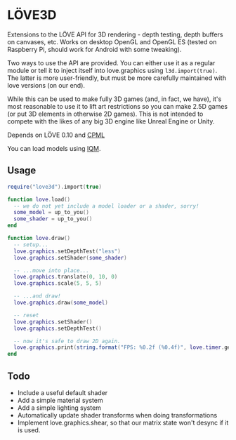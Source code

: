 # LÖVE3D

Extensions to the LÖVE API for 3D rendering - depth testing, depth buffers on canvases, etc. Works on desktop OpenGL and OpenGL ES (tested on Raspberry Pi, should work for Android with some tweaking).

Two ways to use the API are provided. You can either use it as a regular module or tell it to inject itself into love.graphics using `l3d.import(true)`. The latter is more user-friendly, but must be more carefully maintained with love versions (on our end).

While this can be used to make fully 3D games (and, in fact, we have), it's most reasonable to use it to lift art restrictions so you can make 2.5D games (or put 3D elements in otherwise 2D games). This is not intended to compete with the likes of any big 3D engine like Unreal Engine or Unity.

Depends on LÖVE 0.10 and [CPML](https://github.com/excessive/cpml)

You can load models using [IQM](https://github.com/excessive/iqm).

## Usage
```lua
require("love3d").import(true)

function love.load()
  -- we do not yet include a model loader or a shader, sorry!
  some_model = up_to_you()
  some_shader = up_to_you()
end

function love.draw()
  -- setup...
  love.graphics.setDepthTest("less")
  love.graphics.setShader(some_shader)

  -- ...move into place...
  love.graphics.translate(0, 10, 0)
  love.graphics.scale(5, 5, 5)

  -- ...and draw!
  love.graphics.draw(some_model)

  -- reset
  love.graphics.setShader()
  love.graphics.setDepthTest()

  -- now it's safe to draw 2D again.
  love.graphics.print(string.format("FPS: %0.2f (%0.4f)", love.timer.getFPS(), love.timer.getAverageDelta()))
end
```

## Todo
* Include a useful default shader
* Add a simple material system
* Add a simple lighting system
* Automatically update shader transforms when doing transformations
* Implement love.graphics.shear, so that our matrix state won't desync if it is used.
